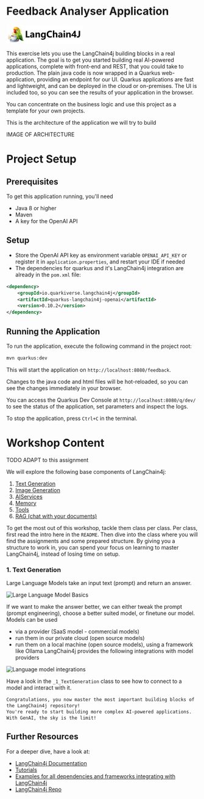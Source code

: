 # Feedback Analyser Application
<img src='src/main/resources/images/langchain4j_logo_text.png' alt='LangChain4j Integrations' width="200">


This exercise lets you use the LangChain4j building blocks in a real application.
The goal is to get you started building real AI-powered applications, complete with front-end and REST, that you could take to production.
The plain java code is now wrapped in a Quarkus web-application, providing an endpoint for our UI. 
Quarkus applications are fast and lightweight, and can be deployed in the cloud or on-premises.
The UI is included too, so you can see the results of your application in the browser.

You can concentrate on the business logic and use this project as a template for your own projects.

This is the architecture of the application we will try to build

IMAGE OF ARCHITECTURE


# Project Setup

## Prerequisites
To get this application running, you'll need
- Java 8 or higher
- Maven
- A key for the OpenAI API

## Setup
- Store the OpenAI API key as environment variable `OPENAI_API_KEY` or register it in `application.properties`, and restart your IDE if needed
- The dependencies for quarkus and it's LangChain4j integration are already in the `pom.xml` file:
```xml
<dependency>
    <groupId>io.quarkiverse.langchain4j</groupId>
    <artifactId>quarkus-langchain4j-openai</artifactId>
    <version>0.10.2</version>
</dependency>
```

## Running the Application
To run the application, execute the following command in the project root:
```bash
mvn quarkus:dev
```

This will start the application on `http://localhost:8080/feedback`.

Changes to the java code and html files will be hot-reloaded, so you can see the changes immediately in your browser.

You can access the Quarkus Dev Console at `http://localhost:8080/q/dev/` to see the status of the application, set parameters and inspect the logs.

To stop the application, press `Ctrl+C` in the terminal.

# Workshop Content

TODO ADAPT to this assignment

We will explore the following base components of LangChain4j:

1. [Text Generation](#1-text-generation)
2. [Image Generation](#2-image-generation-)
3. [AIServices](#3-aiservices-)
4. [Memory](#4-memory-)
5. [Tools](#5-tools)
6. [RAG (chat with your documents)](#6-rag-chat-with-your-documents-)

To get the most out of this workshop, tackle them class per class.
Per class, first read the intro here in the `README`. Then dive into the class where you will find the assignments and some prepared structure.
By giving you a structure to work in, you can spend your focus on learning to master LangChain4j, instead of losing time on setup.

### 1. Text Generation
Large Language Models take an input text (prompt) and return an answer.

<img src='src/main/resources/images/LLM-basics.png' alt='Large Language Model Basics' width = '450'>

If we want to make the answer better, we can either tweak the prompt (prompt engineering), choose a better suited model, or finetune our model.
Models can be used
- via a provider (SaaS model - commercial models)
- run them in our private cloud (open source models)
- run them on a local machine (open source models), using a framework like Ollama
  LangChain4j provides the following integrations with model providers

<img src='src/main/resources/images/llm-integrations.png' alt='Language model integrations' width = '250'>

Have a look in the `_1_TextGeneration` class to see how to connect to a model and interact with it.


```plaintext
Congratulations, you now master the most important building blocks of the LangChain4j repository!
You're ready to start building more complex AI-powered applications. With GenAI, the sky is the limit!
```

## Further Resources
For a deeper dive, have a look at:
- [LangChain4j Documentation](https://github.com/langchain4j/langchain4j-examples/tree/main/tutorials/src/main/java)
- [Tutorials](https://github.com/langchain4j/langchain4j-examples/tree/main/tutorials/src/main/java)
- [Examples for all dependencies and frameworks integrating with LangChain4j](https://github.com/langchain4j/langchain4j-examples/tree/main/other-examples/src/main/java)
- [LangChain4j Repo](https://github.com/langchain4j/langchain4j) 

